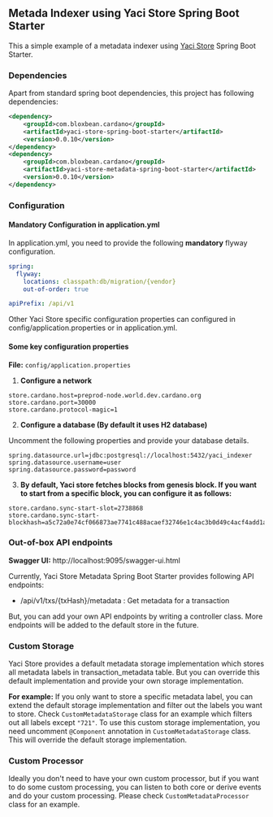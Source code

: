 ## Metada Indexer using Yaci Store Spring Boot Starter

This a simple example of a metadata indexer using [Yaci Store](https://github.com/bloxbean/yaci-store) Spring Boot Starter.

### Dependencies

Apart from standard spring boot dependencies, this project has following dependencies:

```xml
<dependency>
    <groupId>com.bloxbean.cardano</groupId>
    <artifactId>yaci-store-spring-boot-starter</artifactId>
    <version>0.0.10</version>
</dependency>
<dependency>
    <groupId>com.bloxbean.cardano</groupId>
    <artifactId>yaci-store-metadata-spring-boot-starter</artifactId>
    <version>0.0.10</version>
</dependency>
```
### Configuration

#### Mandatory Configuration in application.yml 
In application.yml, you need to provide the following **mandatory** flyway configuration.

```yaml
spring:
  flyway:
    locations: classpath:db/migration/{vendor}
    out-of-order: true

apiPrefix: /api/v1
```
Other Yaci Store specific configuration properties can configured in config/application.properties or in application.yml.

#### Some key configuration properties
**File:** ``config/application.properties``

1. **Configure a network**

```
store.cardano.host=preprod-node.world.dev.cardano.org
store.cardano.port=30000
store.cardano.protocol-magic=1
```

2. **Configure a database (By default it uses H2 database)**

Uncomment the following properties and provide your database details.

```
spring.datasource.url=jdbc:postgresql://localhost:5432/yaci_indexer
spring.datasource.username=user
spring.datasource.password=password
```

3. **By default, Yaci store fetches blocks from genesis block. If you want to start from a specific block, you can configure it as follows:**

```
store.cardano.sync-start-slot=2738868
store.cardano.sync-start-blockhash=a5c72a0e74cf066873ae7741c488acaef32746e1c4ac3b0d49c4acf4add1a47c
```

### Out-of-box API endpoints

**Swagger UI:**  http://localhost:9095/swagger-ui.html

Currently, Yaci Store Metadata Spring Boot Starter provides following API endpoints:

- /api/v1/txs/{txHash}/metadata : Get metadata for a transaction

But, you can add your own API endpoints by writing a controller class.
More endpoints will be added to the default store in the future.

### Custom Storage

Yaci Store provides a default metadata storage implementation which stores all metadata labels in transaction_metadata table.
But you can override this default implementation and provide your own storage implementation.

**For example:**
If you only want to store a specific metadata label, you can extend the default storage implementation and filter out the labels you want to store.
Check ``CustomMetadataStorage`` class for an example which filters out all labels except ``"721"``.
To use this custom storage implementation, you need uncomment ``@Component`` annotation in ``CustomMetadataStorage`` class. This will override the default storage implementation.

### Custom Processor 
Ideally you don't need to have your own custom processor, but if you want to do some custom processing, you can listen to
both core or derive events and do your custom processing.
Please check ``CustomMetadataProcessor`` class for an example.
